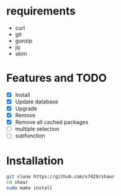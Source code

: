 # requirements
- curl
- git
- gunzip
- jq
- skim

# Features and TODO
- [x] Install 
- [X] Update database
- [X] Upgrade 
- [X] Remove
- [X] Remove all cached packages
- [ ] multiple selection
- [ ] subfunction

# Installation

```sh
git clone https://github.com/x7429/shaur
cd shaur
sudo make install
```
